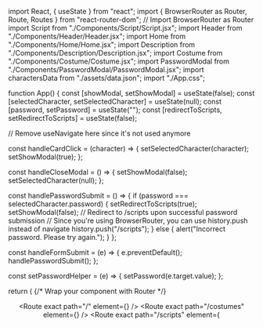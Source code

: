 import React, { useState } from "react";
import { BrowserRouter as Router, Route, Routes } from "react-router-dom"; // Import BrowserRouter as Router
import Script from "./Components/Script/Script.jsx";
import Header from "./Components/Header/Header.jsx";
import Home from "./Components/Home/Home.jsx";
import Description from "./Components/Description/Description.jsx";
import Costume from "./Components/Costume/Costume.jsx";
import PasswordModal from "./Components/PasswordModal/PasswordModal.jsx";
import charactersData from "./assets/data.json";
import "./App.css";

function App() {
  const [showModal, setShowModal] = useState(false);
  const [selectedCharacter, setSelectedCharacter] = useState(null);
  const [password, setPassword] = useState("");
  const [redirectToScripts, setRedirectToScripts] = useState(false);

  // Remove useNavigate here since it's not used anymore

  const handleCardClick = (character) => {
    setSelectedCharacter(character);
    setShowModal(true);
  };

  const handleCloseModal = () => {
    setShowModal(false);
    setSelectedCharacter(null);
  };

  const handlePasswordSubmit = () => {
    if (password === selectedCharacter.password) {
      setRedirectToScripts(true);
      setShowModal(false);
      // Redirect to /scripts upon successful password submission
      // Since you're using BrowserRouter, you can use history.push instead of navigate
      history.push("/scripts");
    } else {
      alert("Incorrect password. Please try again.");
    }
  };

  const handleFormSubmit = (e) => {
    e.preventDefault();
    handlePasswordSubmit();
  };

  const setPasswordHelper = (e) => {
    setPassword(e.target.value);
  };

  return (
    <Router> {/* Wrap your component with Router */}
      <Header />
      <Routes>
        <Route exact path="/" element={<Home characters={charactersData} handleCardClick={handleCardClick} />} />
        <Route exact path="/costumes" element={<Costume characters={charactersData} />} />
        <Route exact path="/scripts" element={<Script character={selectedCharacter} />} />
        <Route exact path="/descriptions" element={<Description characters={charactersData} />} />
      </Routes>
      <PasswordModal
        character={selectedCharacter}
        show={showModal}
        handleClose={handleCloseModal}
        password={password}
        setPasswordHelper={setPasswordHelper}
        handleFormSubmit={handleFormSubmit}
      />
    </Router>
  );
}

export default App;




import React, { useState, useEffect } from "react";
import "bootstrap/dist/css/bootstrap.min.css";
import Home from "./Components/Home/Home.jsx";
import PasswordModal from "./Components/PasswordModal/PasswordModal.jsx";
import {
  BrowserRouter as Router,
  Route,
  Routes,
  Navigate,
} from "react-router-dom";
import Script from "./Components/Script/Script.jsx";
import Header from "./Components/Header/Header.jsx";
import Description from "./Components/Description/Description.jsx";
import charactersData from "./assets/data.json";
import Costume from "./Components/Costume/Costume.jsx";
import "./App.css";

function App() {
  const [showModal, setShowModal] = useState(false);
  const [selectedCharacter, setSelectedCharacter] = useState(true);
  const [password, setPassword] = useState("");
  const [formVisible, setFormVisible] = useState(false);
  const [redirectToScripts, setRedirectToScripts] = useState(false);
  const [showFormModal, setShowFormModal] = useState(false);

  // useEffect(() => {
  //   if (redirectToScripts) {
  //     console.log('Redirect to script in useEffect', redirectToScripts);
  //     setShowModal(false);
  //   }
  // }, [redirectToScripts]);

  const handleCardClick = (character) => {
    console.log("Char is", character);
    setSelectedCharacter(character);
    setShowModal(true);
  };

  const handleCloseModal = () => {
    setShowModal(false);
    setSelectedCharacter(false);
  };

  const handlePasswordSubmit = () => {
    console.log("Selected char is", selectedCharacter);
    console.log(
      "pw === selectedCharacter.pw",
      password === selectedCharacter.password
    );
    if (password === selectedCharacter.password) {
      
      setRedirectToScripts(true);
      // console.log(
      //   "Redirect to script in handle password submit: ",
      //   redirectToScripts
      // );
      setShowModal(false);
    } else {
      alert("Incorrect password. Please try again.");
      console.log("Password incorrect");
    }
  };

  const handleFormModalClose = () => {
    setShowFormModal(false);
  };

  const handleFormSubmit = (e) => {
    e.preventDefault();
    console.log("Form submitted...");
    console.log("Password is: ", password);
    handlePasswordSubmit(password);
    setShowFormModal(false);
  };

  const setPasswordHelper = (e) => {
    e.preventDefault();
    console.log("Setting password helper...");
    setPassword(e.target.value);
  };

  console.log("Rendering App Component...", redirectToScripts);

  return (
    <Router>
      <Header />
      <Routes>
        <Route
          exact
          path="/costumes"
          element={<Costume characters={charactersData} />}
        />
        <Route
          exact
          path="/"
          element={
            redirectToScripts ? (
              <>
                <Script character={selectedCharacter} />
                {/* {setRedirectToScripts(false)} */}
              </>
            ) : (
              <Home
                characters={charactersData}
                handleCardClick={handleCardClick}
              />
            )
          }
        />

        <Route
          exact
          path="/descriptions"
          element={<Description characters={charactersData} />}
        />
        {/* <Route exact path="/scripts" element={
          redirectToScripts ? (
            <Script character={selectedCharacter} />
          ) : (
            <Navigate to="/" />
          )
        } /> */}
      </Routes>

      <PasswordModal
        character={selectedCharacter}
        show={showModal}
        handleClose={handleCloseModal}
        password={password}
        setPasswordHelper={setPasswordHelper}
        formVisible={formVisible}
        setFormVisible={setFormVisible}
        redirectToScripts={redirectToScripts}
        setRedirectToScripts={setRedirectToScripts}
        handlePasswordSubmit={handlePasswordSubmit}
        showFormModal={showFormModal}
        setShowFormModal={setShowFormModal}
        handleFormModalClose={handleFormModalClose}
        handleFormSubmit={handleFormSubmit}
      />
    </Router>
  );
}

export default App;
